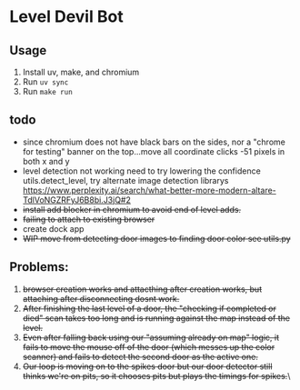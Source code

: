 # Level Devil Bot

## Usage

1. Install uv, make, and chromium
1. Run `uv sync`
1. Run `make run`

## todo

- since chromium does not have black bars on the sides, nor a "chrome for testing" banner on the top...move all coordinate clicks -51 pixels in both x and y
- level detection not working need to try lowering the confidence utils.detect_level, try alternate image detection librarys https://www.perplexity.ai/search/what-better-more-modern-altare-TdlVoNGZRFyJ6B8bi.J3jQ#2
- ~~install add blocker in chromium to avoid end of level adds.~~
- ~~failing to attach to existing browser~~
- create dock app
- ~~WIP move from detecting door images to finding door color see utils.py~~

## Problems:

1. ~~browser creation works and attacthing after creation works, but attaching after disconnecting dosnt work.~~
1. ~~After finishing the last level of a door, the "checking if completed or died" scan takes too long and is running against the map instead of the level.~~
1. ~~Even after falling back using our "assuming already on map" logic, it fails to move the mouse off of the door (which messes up the color scanner) and fails to detect the second door as the active one.~~
1. ~~Our loop is moving on to the spikes door but our door detector still thinks we're on pits, so it chooses pits but plays the timings for spikes.~~\

